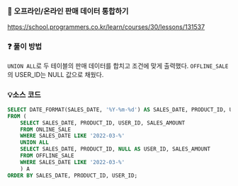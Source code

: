 ### 🔗 오프라인/온라인 판매 데이터 통합하기
https://school.programmers.co.kr/learn/courses/30/lessons/131537

### ❓ 풀이 방법
`UNION ALL`로 두 테이블의 판매 데이터를 합치고 조건에 맞게 출력했다.
`OFFLINE_SALE`의 USER_ID는 NULL 값으로 채웠다.

### 💡소스 코드
````sql
SELECT DATE_FORMAT(SALES_DATE, '%Y-%m-%d') AS SALES_DATE, PRODUCT_ID, USER_ID, SALES_AMOUNT
FROM (
    SELECT SALES_DATE, PRODUCT_ID, USER_ID, SALES_AMOUNT
    FROM ONLINE_SALE
    WHERE SALES_DATE LIKE '2022-03-%'
    UNION ALL
    SELECT SALES_DATE, PRODUCT_ID, NULL AS USER_ID, SALES_AMOUNT
    FROM OFFLINE_SALE
    WHERE SALES_DATE LIKE '2022-03-%'
    ) A
ORDER BY SALES_DATE, PRODUCT_ID, USER_ID;
````